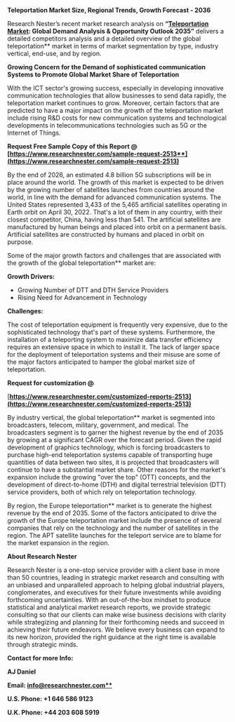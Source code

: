 ﻿**Teleportation Market Size, Regional Trends, Growth Forecast - 2036**

Research Nester’s recent market research analysis on **“[Teleportation Market](https://www.researchnester.com/reports/global-teleportation-market/2513): Global Demand Analysis & Opportunity Outlook 2035”** delivers a detailed competitors analysis and a detailed overview of the global teleportation** market in terms of market segmentation by type, industry vertical, end-use, and by region. 

**Growing Concern for the Demand of sophisticated communication Systems to Promote Global Market Share of Teleportation**

With the ICT sector's growing success, especially in developing innovative communication technologies that allow businesses to send data rapidly, the teleportation market continues to grow. Moreover, certain factors that are predicted to have a major impact on the growth of the teleportation market include rising R&D costs for new communication systems and technological developments in telecommunications technologies such as 5G or the Internet of Things. 

**Request Free Sample Copy of this Report @ [https://www.researchnester.com/sample-request-2513**](https://www.researchnester.com/sample-request-2513)**

By the end of 2026, an estimated 4.8 billion 5G subscriptions will be in place around the world. The growth of this market is expected to be driven by the growing number of satellites launches from countries around the world, in line with the demand for advanced communication systems. The United States represented 3,433 of the 5,465 artificial satellites operating in Earth orbit on April 30, 2022. That's a lot of them in any country, with their closest competitor, China, having less than 541. The artificial satellites are manufactured by human beings and placed into orbit on a permanent basis. Artificial satellites are constructed by humans and placed in orbit on purpose.

Some of the major growth factors and challenges that are associated with the growth of the global teleportation** market are:

**Growth Drivers:**

- Growing Number of DTT and DTH Service Providers
- Rising Need for Advancement in Technology

**Challenges:**

The cost of teleportation equipment is frequently very expensive, due to the sophisticated technology that's part of these systems. Furthermore, the installation of a teleporting system to maximize data transfer efficiency requires an extensive space in which to install it. The lack of larger space for the deployment of teleportation systems and their misuse are some of the major factors anticipated to hamper the global market size of teleportation.

**Request for customization @**

[**https://www.researchnester.com/customized-reports-2513](https://www.researchnester.com/customized-reports-2513)** 

By industry vertical, the global teleportation** market is segmented into broadcasters, telecom, military, government, and medical. The broadcasters segment is to garner the highest revenue by the end of 2035 by growing at a significant CAGR over the forecast period. Given the rapid development of graphics technology, which is forcing broadcasters to purchase high-end teleportation systems capable of transporting huge quantities of data between two sites, it is projected that broadcasters will continue to have a substantial market share. Other reasons for the market's expansion include the growing "over the top" (OTT) concepts, and the development of direct-to-home (DTH) and digital terrestrial television (DTT) service providers, both of which rely on teleportation technology.

By region, the Europe teleportation** market is to generate the highest revenue by the end of 2035. Some of the factors anticipated to drive the growth of the Europe teleportation market include the presence of several companies that rely on the technology and the number of satellites in the region. The APT satellite launches for the teleport service are to blame for the market expansion in the region. 

**About Research Nester**

Research Nester is a one-stop service provider with a client base in more than 50 countries, leading in strategic market research and consulting with an unbiased and unparalleled approach to helping global industrial players, conglomerates, and executives for their future investments while avoiding forthcoming uncertainties. With an out-of-the-box mindset to produce statistical and analytical market research reports, we provide strategic consulting so that our clients can make wise business decisions with clarity while strategizing and planning for their forthcoming needs and succeed in achieving their future endeavors. We believe every business can expand to its new horizon, provided the right guidance at the right time is available through strategic minds.

**Contact for more Info:**

**AJ Daniel**

**Email: [info@researchnester.com**](mailto:info@researchnester.com)**

**U.S. Phone: +1 646 586 9123** 

**U.K. Phone: +44 203 608 5919**
